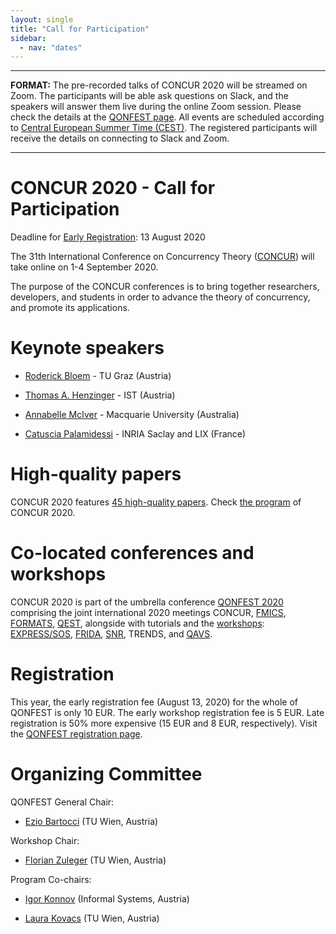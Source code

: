 ```yaml
---
layout: single
title: "Call for Participation"
sidebar:
  - nav: "dates"
---
```


****************************************************************************

**FORMAT:** The pre-recorded talks of CONCUR 2020 will be streamed on Zoom.
The participants will be able ask questions on Slack, and the speakers will
answer them live during the online Zoom session. Please check the details at
the [QONFEST page](https://qonfest2020.github.io/venue.html). All events are
scheduled according to [Central European Summer Time
(CEST)](https://time.is/CEST). The registered participants will receive the
details on connecting to Slack and Zoom.

****************************************************************************

CONCUR 2020 - Call for Participation
====================================

Deadline for [Early
Registration](https://qonfest2020.github.io/registration.html): 13 August 2020


The 31th International Conference on Concurrency Theory
([CONCUR](https://concur2020.forsyte.at/)) will take online on 1-4 September
2020.

The purpose of the CONCUR conferences is to bring together researchers, 
developers, and students in order to advance the theory of concurrency, and 
promote its applications.

Keynote speakers
================

 - [Roderick Bloem](https://www.iaik.tugraz.at/person/roderick-bloem/) - TU Graz (Austria)

 - [Thomas A. Henzinger](https://pub.ist.ac.at/~tah/) - IST (Austria)
 
 - [Annabelle McIver](https://researchers.mq.edu.au/en/persons/annabelle-mciver) - Macquarie University (Australia)
 
 - [Catuscia Palamidessi](http://www.lix.polytechnique.fr/Labo/Catuscia.Palamidessi/) - INRIA Saclay and LIX (France)

High-quality papers
===================

CONCUR 2020 features [45 high-quality
papers](https://concur2020.forsyte.at/accepted.html).  Check [the program](https://easychair.org/smart-program/CONCUR20/) of CONCUR 2020.

Co-located conferences and workshops
====================================

CONCUR 2020 is part of the umbrella conference [QONFEST
2020](https://qonfest2020.github.io/) comprising the joint international 2020
meetings CONCUR, [FMICS](https://fmics20.ait.ac.at/),
[FORMATS](https://formats-2020.cs.ru.nl/),
[QEST](http://www.qest.org/qest2020/), alongside with tutorials and the
[workshops](https://concur2020.forsyte.at/workshops.html):
[EXPRESS/SOS](https://express-sos2020.cs.ru.nl/),
[FRIDA](https://frida2020.galois.com/), [SNR](http://www.cs.cas.cz/snr2020/),
TRENDS, and [QAVS](https://qavs.edgecloud.de/).

Registration
============

This year, the early registration fee (August 13, 2020) for the whole of
QONFEST is only 10 EUR. The early workshop registration fee is 5 EUR.  Late
registration is 50% more expensive (15 EUR and 8 EUR, respectively).
Visit the [QONFEST registration page](https://qonfest2020.github.io/registration.html).


Organizing Committee
==================

QONFEST General Chair:

 - [Ezio Bartocci](http://www.eziobartocci.com/)  (TU Wien, Austria)

Workshop Chair:

  - [Florian Zuleger](https://informatics.tuwien.ac.at/people/florian-zuleger)
    (TU Wien, Austria)

Program Co-chairs:

 - [Igor Konnov](https://konnov.github.io/) (Informal Systems, Austria)
 
 - [Laura Kovacs](https://informatics.tuwien.ac.at/people/laura-kovacs) (TU
   Wien, Austria)

